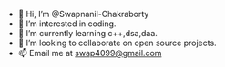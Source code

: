 - 👋 Hi, I’m @Swapnanil-Chakraborty
- 👀 I’m interested in coding.
- 🌱 I’m currently learning c++,dsa,daa.
- 💞️ I’m looking to collaborate on open source projects.
- 📫 Email me at swap4099@gmail.com

<!---
Swapnanil-Chakraborty/Swapnanil-Chakraborty is a ✨ special ✨ repository because its `README.md` (this file) appears on your GitHub profile.
You can click the Preview link to take a look at your changes.
--->
